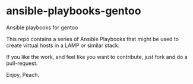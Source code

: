 ansible-playbooks-gentoo
==============

Ansible playbooks for gentoo

This repo contains a series of Ansible Playbooks that might be used to create virtual hosts in a LAMP or similar stack.

If you like the work, and feel like you want to contribute, just fork and do a pull-request.

Enjoy,
Peach.
